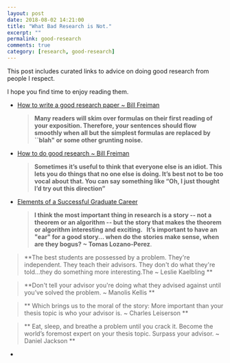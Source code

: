 ```yaml
---
layout: post
date: 2018-08-02 14:21:00
title: "What Bad Research is Not."
excerpt: ""
permalink: good-research
comments: true
category: [research, good-research]
---
```

This post includes curated links to advice on doing good research from people I respect.

I hope you find time to enjoy reading them.

+ [How to write a good research paper ~ Bill Freiman](https://www.cc.gatech.edu/~parikh/citizenofcvpr/static/slides/freeman_how_to_write_papers.pdf)

  >**Many readers will skim over formulas on their first reading of your exposition. Therefore, your sentences should flow smoothly when all but the simplest formulas are replaced by ``blah" or some other grunting noise.**

+ [How to do good research ~ Bill Freiman](http://people.csail.mit.edu/billf/publications/How_To_Do_Research.pdf)

    > **Sometimes it’s useful to think that everyone else is an idiot. This lets you do things that no one else is doing. It’s best not to be too vocal about that. You can say something like “Oh, I just thought I’d try out this direction”**

+ [Elements of a Successful Graduate Career](http://people.csail.mit.edu/billf/talks/10minFreeman2013.pdf)

  > **I think the most important thing in
research is a story -- not a theorem or an
algorithm -- but the story that makes the
theorem or algorithm interesting and
exciting.   It’s important to have an "ear"
for a good story... when do the stories
make sense, when are they bogus? ~ Tomas Lozano-Perez**.

> **The best students are possessed by a problem. They're independent. They
teach their advisors. They don't do what they're told...they do something more
interesting.The ~ Leslie Kaelbling **

> **Don't tell your advisor you're doing what
they advised against until you’ve solved the
problem. ~ Manolis Kellis **

> ** Which brings us to the moral of the story: More important than your thesis topic is who your advisor is. ~ Charles Leiserson  **

> ** Eat, sleep, and breathe a problem until you
crack it. Become the world’s foremost expert on your
thesis topic. Surpass your advisor.  ~ Daniel Jackson **

+ []()
